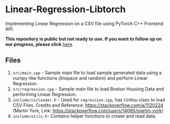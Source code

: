 # Linear-Regression-Libtorch

Implementing Linear Regression on a CSV file using PyTorch C++ Frontend API.

**This repository is public but not ready to use. If you want to follow up on our progress, please click** <a href="https://github.com/BuffetCodes/Linear-Regression-using-PyTorch-CPP/milestone/1">here</a>.

## Files

1. `src/main.cpp` - Sample main file to load sample generated data using a numpy-like functions (linspace and random) and perform Linear Regression. 
2. `src/regression.cpp` - Sample main file to load Boston Housing Data and performing Linear Regression.
3. `include/csvloader.h` - Used for `regression.cpp`, has `CSVRow` class to load CSV Files. Credits and Reference: https://stackoverflow.com/a/1120224 (Martin York, Link: https://stackoverflow.com/users/14065/martin-york)
4. `include/utils.h`- Contains helper functions to create and read data.
